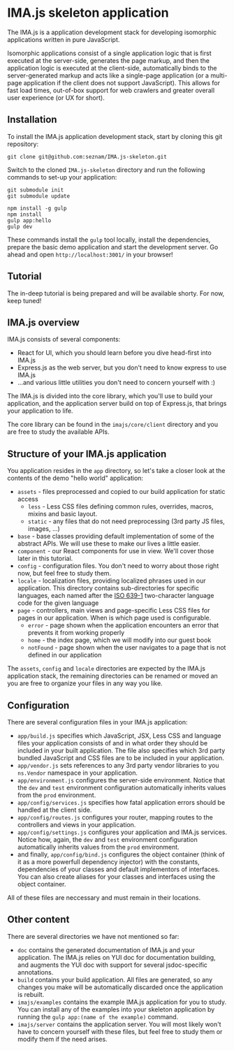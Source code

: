 # IMA.js skeleton application

The IMA.js is a application development stack for developing isomorphic
applications written in pure JavaScript.

Isomorphic applications consist of a single application logic that is first
executed at the server-side, generates the page markup, and then the
application logic is executed at the client-side, automatically binds to the
server-generated markup and acts like a single-page application (or a
multi-page application if the client does not support JavaScript). This allows
for fast load times, out-of-box support for web crawlers and greater overall
user experience (or UX for short).

## Installation

To install the IMA.js application development stack, start by cloning this git
repository:

```
git clone git@github.com:seznam/IMA.js-skeleton.git
```

Switch to the cloned `IMA.js-skeleton` directory and run the following commands
to set-up your application:

```
git submodule init
git submodule update
```

```
npm install -g gulp
npm install
gulp app:hello
gulp dev
```

These commands install the `gulp` tool locally, install the dependencies,
prepare the basic demo application and start the development server. Go ahead
and open `http://localhost:3001/` in your browser!

## Tutorial

The in-deep tutorial is being prepared and will be available shorty. For now,
keep tuned!

## IMA.js overview

IMA.js consists of several components:
- React for UI, which you should learn before you dive head-first into IMA.js
- Express.js as the web server, but you don't need to know express to use
  IMA.js
- ...and various little utilities you don't need to concern yourself with :)

The IMA.js is divided into the core library, which you'll use to build your
application, and the application server build on top of Express.js, that brings
your application to life.

The core library can be found in the `imajs/core/client` directory and you are
free to study the available APIs.

## Structure of your IMA.js application

You application resides in the `app` directory, so let's take a closer look at
the contents of the demo "hello world" application:

- `assets` - files preprocessed and copied to our build application for static
  access
  - `less` - Less CSS files defining common rules, overrides, macros, mixins
    and basic layout.
  - `static` - any files that do not need preprocessing (3rd party JS files,
    images, ...)
- `base` - base classes providing default implementation of some of the
  abstract APIs. We will use these to make our lives a little easier.
- `component` - our React components for use in view. We'll cover those later
  in this tutorial.
- `config` - configuration files. You don't need to worry about those right
  now, but feel free to study them.
- `locale` - localization files, providing localized phrases used in our
  application. This directory contains sub-directories for specific languages,
  each named after the
  [ISO 639-1](http://en.wikipedia.org/wiki/List_of_ISO_639-1_codes)
  two-character language code for the given language
- `page` - controllers, main views and page-specific Less CSS files for pages
  in our application. When is which page used is configurable.
  - `error` - page shown when the application encounters an error that prevents
    it from working properly
  - `home` - the index page, which we will modify into our guest book
  - `notFound` - page shown when the user navigates to a page that is not
    defined in our application

The `assets`, `config` and `locale` directories are expected by the IMA.js
application stack, the remaining directories can be renamed or moved an you are
free to organize your files in any way you like.

## Configuration

There are several configuration files in your IMA.js application:
- `app/build.js` specifies which JavaScript, JSX, Less CSS and language files
  your application consists of and in what order they should be included in
  your built application.
  The file also specifies which 3rd party bundled JavaScript and CSS files are
  to be included in your application.
- `app/vendor.js` sets references to any 3rd party vendor libraries to you
  `ns.Vendor` namespace in your application.
- `app/environment.js` configures the server-side environment. Notice that the
  `dev` and `test` environment configuration automatically inherits values from
  the `prod` environment.
- `app/config/services.js` specifies how fatal application errors should be
  handled at the client side.
- `app/config/routes.js` configures your router, mapping routes to the
  controllers and views in your application.
- `app/config/settings.js` configures your application and IMA.js services.
  Notice how, again, the `dev` and `test` environment configuration
  automatically inherits values from the `prod` environment.
- and finally, `app/config/bind.js` configures the object container (think of
  it as a more powerfull dependency injector) with the constants, dependencies
  of your classes and default implementors of interfaces. You can also create
  aliases for your classes and interfaces using the object container.

All of these files are neccessary and must remain in their locations.

## Other content

There are several directories we have not mentioned so far:
- `doc` contains the generated documentation of IMA.js and your application.
  The IMA.js relies on YUI doc for documentation building, and augments the YUI
  doc with support for several jsdoc-specific annotations.
- `build` contains your build application. All files are generated, so any
  changes you make will be automatically discarded once the application is
  rebuilt.
- `imajs/examples` contains the example IMA.js application for you to study.
  You can install any of the examples into your skeleton application by running
  the `gulp app:(name of the example)` command.
- `imajs/server` contains the application server. You will most likely won't
  have to concern yourself with these files, but feel free to study them or
  modify them if the need arises.
